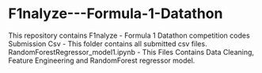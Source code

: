 # F1nalyze---Formula-1-Datathon
This repository contains F1nalyze - Formula 1 Datathon competition codes
Submission Csv - This folder contains all submitted csv files.
RandomForestRegressor_model1.ipynb - This Files Contains Data Cleaning, Feature Engineering and RandomForest regressor model.
